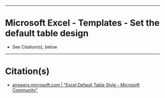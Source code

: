 
***
# Microsoft Excel - Templates - Set the default table design

- See Citation(s), below


***
# Citation(s)
- [answers.microsoft.com  |  "Excel Default Table Style - Microsoft Community"](https://answers.microsoft.com/en-us/msoffice/forum/all/excel-default-table-style/6a480dc5-e4d6-4e45-9755-2a26be2045ae#:~:text=On%20the%20Home%20tab%20of,Default'%20from%20the%20context%20menu.)
